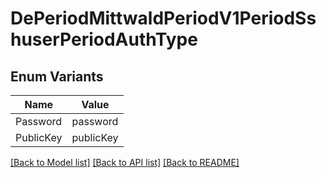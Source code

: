 # DePeriodMittwaldPeriodV1PeriodSshuserPeriodAuthType

## Enum Variants

| Name | Value |
|---- | -----|
| Password | password |
| PublicKey | publicKey |


[[Back to Model list]](../README.md#documentation-for-models) [[Back to API list]](../README.md#documentation-for-api-endpoints) [[Back to README]](../README.md)



